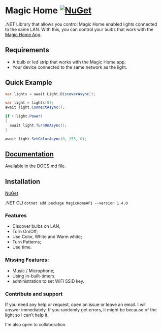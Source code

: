 # Magic Home [![NuGet](https://img.shields.io/badge/NuGet-1.4.0-brightgreen.svg)](https://www.nuget.org/packages/MagicHomeAPI/1.4.0)
.NET Library that allows you control Magic Home enabled lights connected to the same LAN.
With this, you can control your bulbs that work with the [Magic Home App](https://play.google.com/store/apps/details?id=com.Zengge.LEDWifiMagicHome).

## Requirements
- A bulb or led strip that works with the Magic Home app;
- Your device connected to the same network as the light.

## Quick Example
```c#
var lights = await Light.DiscoverAsync();

var light = lights[0];
await light.ConnectAsync();

if (!light.Power)
{
  await light.TurnOnAsync();
}

await light.SetColorAsync(0, 255, 0);
```

## [Documentation](https://github.com/nathanielxd/magic-home/blob/master/DOCS.md)
Available in the DOCS.md file.

## Installation
[NuGet](https://www.nuget.org/packages/MagicHomeAPI/1.4.0)

.NET CLI `dotnet add package MagicHomeAPI --version 1.4.0`

### Features
- Discover bulbs on LAN;
- Turn On/Off;
- Use Color, White and Warm white;
- Turn Patterns;
- Use time.

### Missing Features:

- Music / Microphone;
- Using in-built-timers;
- administration to set WiFi SSiD key.

### Contribute and support
If you need any help or request, open an issue or leave an email. I will answer immediately. If you randomly get errors, it might be because of the light so I can't help it.

I'm also open to collaboration.
